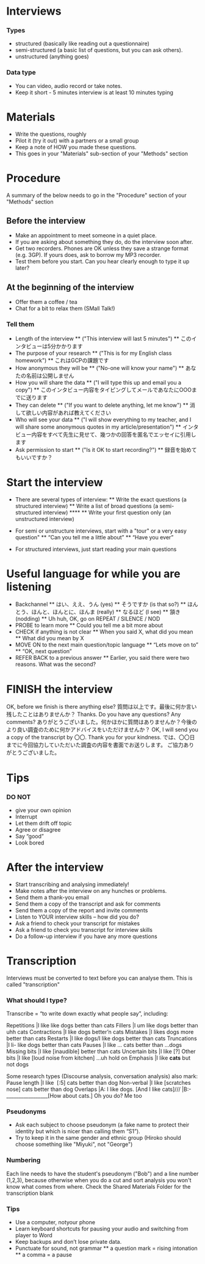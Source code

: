 # Interviews
### Types
* structured (basically like reading out a questionnaire)
* semi-structured (a basic list of questions, but you can ask others).
* unstructured (anything goes)

### Data type
* You can video, audio record or take notes.
* Keep it short - 5 minutes interview is at least 10 minutes typing


# Materials
* Write the questions, roughly
* Pilot it (try it out) with a partners or a small group
* Keep a note of HOW you made these questions.
* This goes in your "Materials" sub-section of your "Methods" section

# Procedure
A summary of the below needs to go in the "Procedure" section of your "Methods" section

## Before the interview
* Make an appointment to meet someone in a quiet place.
* If you are asking about something they do, do the interview soon after.
* Get two recorders. Phones are OK unless they save a strange format (e.g. 3GP). If yours does, ask to borrow my MP3 recorder.
* Test them before you start. Can you hear clearly enough to type it up later?

## At the beginning of the interview
* Offer them a coffee / tea
* Chat for a bit to relax them (SMall Talk!)

### Tell them
* Length of the interview
** ("This interview will last 5 minutes")
** このインタビューは5分かかります
* The purpose of your research
** ("This is for my English class homework")
** これはGCPの課題です
* How anonymous they will be
** ("No-one will know your name")
** あなたの名前は公開しません
* How you will share the data
** ("I will type this up and email you a copy")
** このインタビュー内容をタイピングしてメールであなたにOOOまでに送ります
* They can delete
**  ("If you want to delete anything, let me know")
** 消して欲しい内容があれば教えてください
* Who will see your data
** ("I will show everything to my teacher, and I will share some anonymous quotes in my article/presentation")
** インタビュー内容をすべて先生に見せて、幾つかの回答を匿名でエッセイに引用します
* Ask permission to start
** ("Is it OK to start recording?")
** 録音を始めてもいいですか？

# Start the interview
* There are several types of interview:
** Write the exact questions (a structured interview)
** Write a list of broad questions (a semi-structured interview) **** 
** Write your first question only (an unstructured interview)

* For semi or unstructure interviews, start with a "tour" or a very easy question"
** “Can you tell me a little about”
** “Have you ever”
* For structured interviews, just start reading your main questions


# Useful language for while you are listening
* Backchannel
** はい、ええ、うん (yes)
** そうですか (is that so?)
** ほんとう、ほんと、ほんとに、ほんま (really)
** なるほど (I see)
** 頷き (nodding)
** Uh huh, OK, go on REPEAT / SILENCE / NOD
* PROBE to learn more
** Could you tell me a bit more about
* CHECK if anything is not clear
** When you said X, what did you mean
** What did you mean by X
* MOVE ON to the next main question/topic language
** “Lets move on to”
** “OK, next question”
* REFER BACK to a previous answer
** Earlier, you said there were two reasons. What was the second?

# FINISH the interview
OK, before we finish is there anything else?
質問は以上です。最後に何か言い残したことはありませんか？
Thanks. Do you have any questions? Any comments?
ありがとうございました。何かほかに質問はありませんか？今後のより良い調査のために何かアドバイスをいただけませんか？
OK, I will send you a copy of the transcript by 〇〇. Thank you for your kindness.
では、〇〇日までに今回協力していただいた調査の内容を書面でお送りします。
ご協力ありがとうございました。


# Tips
### DO NOT
* give your own opinion
* Interrupt
* Let them drift off topic
* Agree or disagree
* Say “good”
* Look bored


# After the interview
* Start transcribing and analysing immediately!
* Make notes after the interview on any hunches or problems.
* Send them a thank-you email
* Send them a copy of the transcript and ask for comments
* Send them a copy of the report and invite comments
* Listen to YOUR interview skills – how did you do?
* Ask a friend to check your transcript for mistakes
* Ask a friend to check you transcript for interview skills
* Do a follow-up interview if you have any more questions

# Transcription
Interviews must be converted to text before you can analyse them.
This is called "transcription"

### What should I type?
Transcribe = “to write down exactly what people say”, including:

Repetitions     |I like like dogs better than cats
Fillers         |I um like dogs better than uhh cats
Contractions    |I like dogs better’n cats
Mistakes        |I likes dogs more better than cats
Restarts        |I like dogs/I like dogs better than cats
Truncations     |I li- like dogs better than cats
Pauses          |I like … cats better than …dogs
Missing bits    |I like [inaudible] better than cats
Uncertain bits  |I like [?]
Other bits      |I like [loud noise from kitchen] …uh hold on
Emphasis        |I like __cats__ but not dogs

Some research types (Discourse analysis, conversation analysis) also mark:
Pause length    |I like  [:5] cats better than dog
Non-verbal      |I like [scratches nose] cats better than dog
Overlaps        |A: I like dogs.     [And I like cats]///
                |B:-_________________[How about cats.] Oh you do? Me too

### Pseudonyms
* Ask each subject to choose pseudonym (a fake name to protect their identity but which is nicer than calling them “S1”).
* Try to keep it in the same gender and ethnic group (Hiroko should choose something like "Miyuki", not "George")

### Numbering
Each line needs to have the student's pseudonym ("Bob") and a line number (1,2,3), because otherwise when you do a cut and sort analysis you won't know what comes from where.
Check the Shared Materials Folder for the transcription blank



### Tips
* Use a computer, notyour phone
* Learn keyboard shortcuts for pausing your audio and switching from player to Word
* Keep backups and don’t lose private data.
* Punctuate for sound, not grammar
** a question mark = rising intonation
** a comma = a pause

